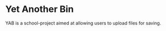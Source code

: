 Yet Another Bin
===============

YAB is a school-project aimed at allowing users to upload files for saving.


